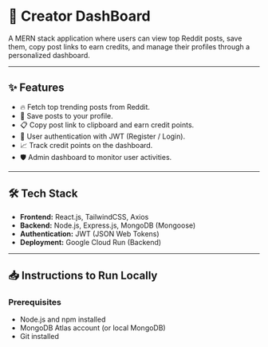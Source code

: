 # 🚀 Creator DashBoard

A MERN stack application where users can view top Reddit posts, save them, copy post links to earn credits, and manage their profiles through a personalized dashboard.

---

## ✨ Features

- 🔥 Fetch top trending posts from Reddit.
- 💾 Save posts to your profile.
- 📋 Copy post link to clipboard and earn credit points.
- 🔐 User authentication with JWT (Register / Login).
- 📈 Track credit points on the dashboard.
- 🛡 Admin dashboard to monitor user activities.


---

## 🛠 Tech Stack

- **Frontend:** React.js, TailwindCSS, Axios
- **Backend:** Node.js, Express.js, MongoDB (Mongoose)
- **Authentication:** JWT (JSON Web Tokens)
- **Deployment:** Google Cloud Run (Backend)

---

## 📥 Instructions to Run Locally

### Prerequisites

- Node.js and npm installed
- MongoDB Atlas account (or local MongoDB)
- Git installed
